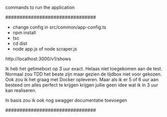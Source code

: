 commands to run the application

################################
- change config in src/common/app-config.ts
- npm install
- tsc
- cd dist
- node app.js of node scraper.js

http://localhost:3000/v1/shows



Ik heb het getimeboxt op 3 uur exact. Helaas niet toegekomen aan de test. Normaal zou TDD het beste zijn maar gezien de tijdbox niet voor gekozen.
Ook zou ik het graag met Docker opleveren. Maar als ik er 5 of 6 uur aan besteed om alles perfect te krijgen krijgen jullie geen idee wat ik in 3 uur kan realiseren.

In basis zou ik ook nog swagger documentatie toevoegen

################################
